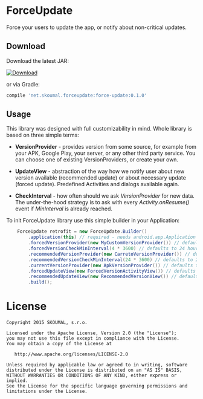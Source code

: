 ForceUpdate
============

Force your users to update the app, or notify about non-critical updates.


Download
--------

Download the latest JAR:

[ ![Download](https://api.bintray.com/packages/skoumal/maven/force-update/images/download.svg) ](https://bintray.com/skoumal/maven/force-update/_latestVersion)

or via Gradle:

```groovy
compile 'net.skoumal.forceupdate:force-update:0.1.0'
```

Usage
-----

This library was designed with full customizability in mind. Whole library is based on three simple
terms:

* **VersionProvider** - provides version from some source, for example from your APK, Google Play,
your server, or any other third party service. You can choose one of existing VersionProviders, or
create your own.

* **UpdateView** - abstraction of the way how we notify user about new version available
(recommended update) or about necessary update (forced update). Predefined Activities and dialogs
available again.

* **CheckInterval** - how often should we ask _VersionProvider_ for new data. The under-the-hood
strategy is to ask with every _Activity.onResume()_ event if _MinInterval_ is already reached.

To init ForceUpdate library use this simple builder in your Application:

```java
    ForceUpdate retrofit = new ForceUpdate.Builder()
        .application(this) // required - needs android.app.Application object
        .forcedVersionProvider(new MyCustomVersionProvider()) // defaults to version 0 - no force update view will ever appear
        .forcedVersionCheckMinInterval(4 * 3600) // defaults to 24 hours)
        .recommendedVersionProvider(new CarretoVersionProvider()) // defaults to version from http://carreto.pt/tools/android-store-version/?package=<your package>)
        .recommendedVersionCheckMinInterval(24 * 3600) // defaults to 24 hours)
        .currentVersionProvider(new ApkVersionProvider()) // defaults to current apk version
        .forcedUpdateView(new ForcedVersionActivityView()) // defaults to predefined activity
        .recommendedUpdateView(new RecommendedVersionView()) // defaults to predefined dialog
        .build();
```



License
=======

    Copyright 2015 SKOUMAL, s.r.o.

    Licensed under the Apache License, Version 2.0 (the "License");
    you may not use this file except in compliance with the License.
    You may obtain a copy of the License at

       http://www.apache.org/licenses/LICENSE-2.0

    Unless required by applicable law or agreed to in writing, software
    distributed under the License is distributed on an "AS IS" BASIS,
    WITHOUT WARRANTIES OR CONDITIONS OF ANY KIND, either express or implied.
    See the License for the specific language governing permissions and
    limitations under the License.
